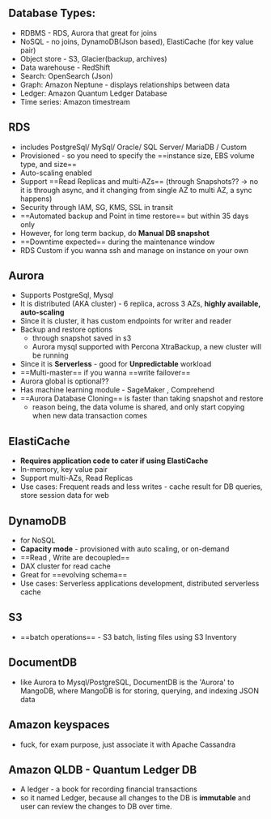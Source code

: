 ## Database Types:

- RDBMS - RDS, Aurora that great for joins
- NoSQL - no joins, DynamoDB(Json based), ElastiCache (for key value pair)
- Object store - S3, Glacier(backup, archives)
- Data warehouse - RedShift
- Search: OpenSearch (Json)
- Graph: Amazon Neptune - displays relationships between data
- Ledger: Amazon Quantum Ledger Database
- Time series: Amazon timestream


## RDS

- includes PostgreSql/ MySql/ Oracle/ SQL Server/ MariaDB / Custom
- Provisioned - so you need to specify the ==instance size, EBS volume type, and size==
- Auto-scaling enabled
- Support ==Read Replicas and multi-AZs== (through Snapshots?? -> no it is through async, and it changing from single AZ to multi AZ, a sync happens)
- Security through IAM, SG, KMS, SSL in transit
- ==Automated backup and Point in time restore== but within 35 days only
- However, for long term backup, do **Manual DB snapshot**
- ==Downtime expected== during the maintenance window
- RDS Custom if you wanna ssh and manage on instance on your own

## Aurora

- Supports PostgreSql, Mysql
- It is distributed (AKA cluster) - 6 replica, across 3 AZs, **highly available, auto-scaling**
- Since it is cluster, it has custom endpoints for writer and reader
- Backup and restore options 
	- through snapshot saved in s3
	- Aurora mysql supported with Percona XtraBackup, a new cluster will be running
- Since it is **Serverless** - good for **Unpredictable** workload
- ==Multi-master== if you wanna ==write failover==
- Aurora global is optional??
- Has machine learning module - SageMaker , Comprehend
- ==Aurora Database Cloning== is faster than taking snapshot and restore
	- reason being, the data volume is shared, and only start copying when new data transaction comes

## ElastiCache

- **Requires application code to cater if using ElastiCache**
- In-memory, key value pair
- Support multi-AZs, Read Replicas
- Use cases: Frequent reads and less writes - cache result for DB queries, store session data for web

## DynamoDB

- for NoSQL
- **Capacity mode** - provisioned with auto scaling, or on-demand
- ==Read , Write are decoupled==
- DAX cluster for read cache
- Great for ==evolving schema==
- Use cases: Serverless applications development, distributed serverless cache

## S3

- ==batch operations== - S3 batch, listing files using S3 Inventory

## DocumentDB

- like Aurora to Mysql/PostgreSQL, DocumentDB is the 'Aurora' to MangoDB, where MangoDB is for storing, querying, and indexing JSON data

## Amazon keyspaces

- fuck, for exam purpose, just associate it with Apache Cassandra 


## Amazon QLDB - Quantum Ledger DB

- A ledger - a book for recording financial transactions
- so it named Ledger, because all changes to the DB is **immutable** and user can review the changes to DB over time.